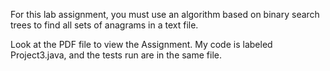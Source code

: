 For this lab assignment, you must use an algorithm based on binary search trees to find all sets of anagrams in a text file.

Look at the PDF file to view the Assignment. 
My code is labeled Project3.java, and the tests run are in the same file.
